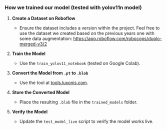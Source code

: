 ### How we trained our model (tested with yolov11n model)

1. **Create a Dataset on Roboflow**  
   - Ensure the dataset includes a version within the project. Feel free to use the dataset we created based on the previous years one with some data augmentation: https://app.roboflow.com/robocops/duplo-merged-v3/2

2. **Train the Model**  
   - Use the `train_yolov11_notebook` (tested on Google Colab).

3. **Convert the Model from `.pt` to `.blob`**  
   - Use the tool at [tools.luxonis.com](https://tools.luxonis.com).   

4. **Store the Converted Model**  
   - Place the resulting `.blob` file in the `trained_models` folder.

5. **Verify the Model**  
   - Update the `test_model_live` script to verify the model works live.